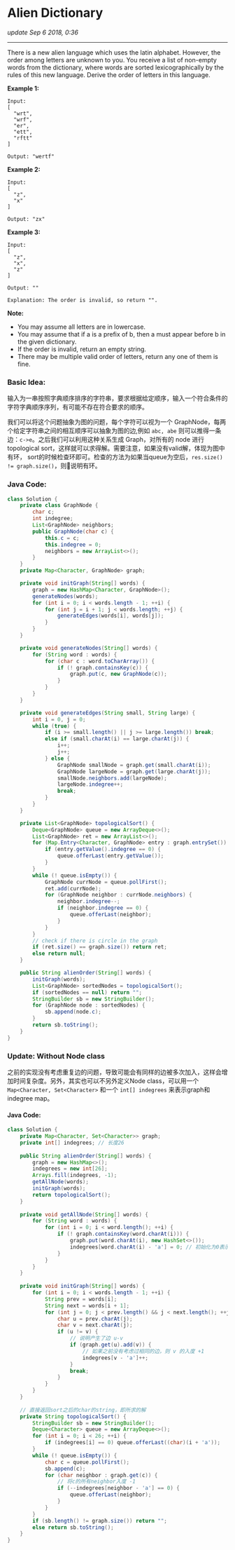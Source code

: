 # Alien Dictionary
_update Sep 6 2018, 0:36_

---
There is a new alien language which uses the latin alphabet. However, the order among letters are unknown to you. You receive a list of non-empty words from the dictionary, where words are sorted lexicographically by the rules of this new language. Derive the order of letters in this language.

**Example 1:**

    Input:
    [
      "wrt",
      "wrf",
      "er",
      "ett",
      "rftt"
    ]

    Output: "wertf"

**Example 2:**

    Input:
    [
      "z",
      "x"
    ]

    Output: "zx"

**Example 3:**

    Input:
    [
      "z",
      "x",
      "z"
    ]

    Output: ""

    Explanation: The order is invalid, so return "".

**Note:**

* You may assume all letters are in lowercase.
* You may assume that if a is a prefix of b, then a must appear before b in the given dictionary.
* If the order is invalid, return an empty string.
* There may be multiple valid order of letters, return any one of them is fine.

### Basic Idea:
输入为一串按照字典顺序排序的字符串，要求根据给定顺序，输入一个符合条件的字符字典顺序序列，有可能不存在符合要求的顺序。

我们可以将这个问题抽象为图的问题，每个字符可以视为一个 GraphNode，每两个给定字符串之间的相互顺序可以抽象为图的边,例如 `abc, abe` 则可以推得一条边：`c->e`。之后我们可以利用这种关系生成 Graph，对所有的 node 进行topological sort，这样就可以求得解。需要注意，如果没有valid解，体现为图中有环， sort的时候检查环即可。检查的方法为如果当queue为空后，`res.size() != graph.size()`，则说明有环。

### Java Code:
```java
class Solution {
    private class GraphNode {
        char c;
        int indegree;
        List<GraphNode> neighbors;
        public GraphNode(char c) {
            this.c = c;
            this.indegree = 0;
            neighbors = new ArrayList<>();
        }
    }
    private Map<Character, GraphNode> graph;

    private void initGraph(String[] words) {
        graph = new HashMap<Character, GraphNode>();
        generateNodes(words);
        for (int i = 0; i < words.length - 1; ++i) {
            for (int j = i + 1; j < words.length; ++j) {
                generateEdges(words[i], words[j]);
            }
        }
    }

    private void generateNodes(String[] words) {
        for (String word : words) {
            for (char c : word.toCharArray()) {
                if (! graph.containsKey(c)) {
                    graph.put(c, new GraphNode(c));
                }
            }
        }
    }

    private void generateEdges(String small, String large) {
        int i = 0, j = 0;
        while (true) {
            if (i >= small.length() || j >= large.length()) break;
            else if (small.charAt(i) == large.charAt(j)) {
                i++;
                j++;
            } else {
                GraphNode smallNode = graph.get(small.charAt(i));
                GraphNode largeNode = graph.get(large.charAt(j));
                smallNode.neighbors.add(largeNode);
                largeNode.indegree++;
                break;
            }
        }
    }

    private List<GraphNode> topologicalSort() {
        Deque<GraphNode> queue = new ArrayDeque<>();
        List<GraphNode> ret = new ArrayList<>();
        for (Map.Entry<Character, GraphNode> entry : graph.entrySet()) {
            if (entry.getValue().indegree == 0) {
                queue.offerLast(entry.getValue());
            }
        }
        while (! queue.isEmpty()) {
            GraphNode currNode = queue.pollFirst();
            ret.add(currNode);
            for (GraphNode neighbor : currNode.neighbors) {
                neighbor.indegree--;
                if (neighbor.indegree == 0) {
                    queue.offerLast(neighbor);
                }
            }
        }
        // check if there is circle in the graph
        if (ret.size() == graph.size()) return ret;
        else return null;
    }

    public String alienOrder(String[] words) {
        initGraph(words);
        List<GraphNode> sortedNodes = topologicalSort();
        if (sortedNodes == null) return "";
        StringBuilder sb = new StringBuilder();
        for (GraphNode node : sortedNodes) {
            sb.append(node.c);
        }
        return sb.toString();
    }
}
```

### Update: Without Node class
之前的实现没有考虑重复边的问题，导致可能会有同样的边被多次加入，这样会增加时间复杂度。另外，其实也可以不另外定义Node class，可以用一个 `Map<Character, Set<Character>` 和一个 `int[] indegrees` 来表示graph和indegree map。

#### Java Code:
```java
class Solution {
    private Map<Character, Set<Character>> graph;
    private int[] indegrees; // 长度26
        
    public String alienOrder(String[] words) {
        graph = new HashMap<>();
        indegrees = new int[26];
        Arrays.fill(indegrees, -1);
        getAllNode(words);
        initGraph(words);
        return topologicalSort();
    }
    
    private void getAllNode(String[] words) {
        for (String word : words) {
            for (int i = 0; i < word.length(); ++i) {
                if (! graph.containsKey(word.charAt(i))) {
                    graph.put(word.charAt(i), new HashSet<>());
                    indegrees[word.charAt(i) - 'a'] = 0; // 初始化为0表示出现过该char
                }
            }
        }
    }
    
    private void initGraph(String[] words) {
        for (int i = 0; i < words.length - 1; ++i) {
            String prev = words[i];
            String next = words[i + 1];
            for (int j = 0; j < prev.length() && j < next.length(); ++j) {
                char u = prev.charAt(j);
                char v = next.charAt(j);
                if (u != v) {
                    // 说明产生了边 u-v
                    if (graph.get(u).add(v)) {
                        // 如果之前没有考虑过相同的边，则 v 的入度 +1
                        indegrees[v - 'a']++;
                    }
                    break;
                }
            }
        }
    }
    
    // 直接返回sort之后的char的string，即所求的解
    private String topologicalSort() {
        StringBuilder sb = new StringBuilder();
        Deque<Character> queue = new ArrayDeque<>();
        for (int i = 0; i < 26; ++i) {
            if (indegrees[i] == 0) queue.offerLast((char)(i + 'a'));
        }
        while (! queue.isEmpty()) {
            char c = queue.pollFirst();
            sb.append(c);
            for (char neighbor : graph.get(c)) {
                // 将c的所有neighbor入度 -1
                if (--indegrees[neighbor - 'a'] == 0) {
                    queue.offerLast(neighbor);
                }
            }
        }
        if (sb.length() != graph.size()) return "";
        else return sb.toString();
    }
}
```

